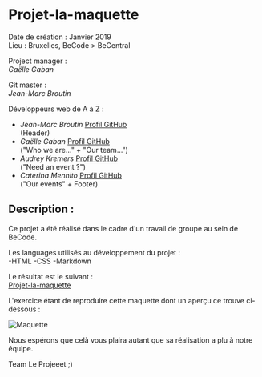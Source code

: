 # Projet-la-maquette

Date de création : Janvier 2019  
Lieu : Bruxelles, BeCode > BeCentral  

Project manager :  
*Gaëlle Gaban*

Git master :  
*Jean-Marc Broutin*

Développeurs web de A à Z :
- *Jean-Marc Broutin* [Profil GitHub](https://github.com/jmbroutin)  
  (Header)
- *Gaëlle Gaban* [Profil GitHub](https://github.com/Gaellga)  
  ("Who we are..." + "Our team...")
- *Audrey Kremers* [Profil GitHub](https://github.com/AudreyKremers)  
  ("Need an event ?")
- *Caterina Mennito* [Profil GitHub](https://github.com/caterinamennito)  
  ("Our events" + Footer)
 
 ## Description :  
 
 Ce projet a été réalisé dans le cadre d'un travail de groupe au sein de BeCode.  
 
 Les languages utilisés au développement du projet :  
-HTML
-CSS
-Markdown

Le résultat est le suivant :  
[Projet-la-maquette](https://jmbroutin.github.io/Projet-la-maquette/) 
 
L'exercice étant de reproduire cette maquette dont un aperçu ce trouve ci-dessous :

![Maquette](https://github.com/becodeorg/BXL-Johnson-3.9/blob/master/01-La-prairie/01-html-css/group-project/assets/images/Maquette.jpg)

Nous espérons que celà vous plaira autant que sa réalisation a plu à notre équipe.

Team Le Projeeet ;)
